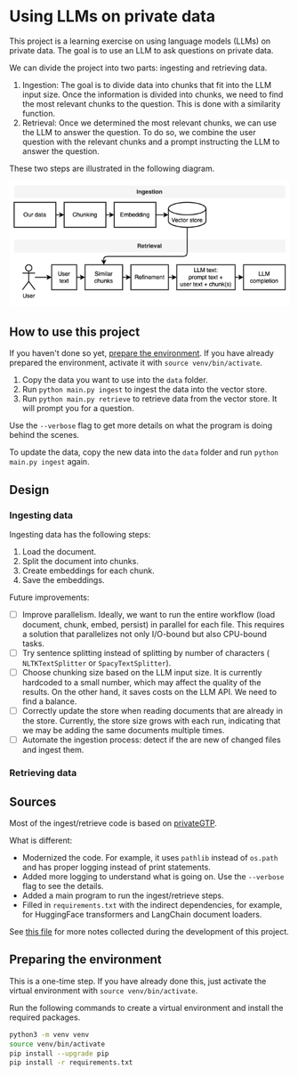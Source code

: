 # Using LLMs on private data

This project is a learning exercise on using language models (LLMs) on private data. The goal is to use an LLM to ask questions on private data.

We can divide the project into two parts: ingesting and retrieving data.

1. Ingestion: The goal is to divide data into chunks that fit into the LLM input size. Once the information is divided into chunks, we need to find the most relevant chunks to the question. This is done with a similarity function.
1. Retrieval: Once we determined the most relevant chunks, we can use the LLM to answer the question. To do so, we combine the user question with the relevant chunks and a prompt instructing the LLM to answer the question.

These two steps are illustrated in the following diagram.

![Overview](./pics/overview.drawio.png)

## How to use this project

If you haven't done so yet, [prepare the environment](#preparing-the-environment). If you have already prepared the environment, activate it with `source venv/bin/activate`.

1. Copy the data you want to use into the `data` folder.
1. Run `python main.py ingest` to ingest the data into the vector store.
1. Run `python main.py retrieve` to retrieve data from the vector store. It will prompt you for a question.

Use the `--verbose` flag to get more details on what the program is doing behind the scenes.

To update the data, copy the new data into the `data` folder and run `python main.py ingest` again.

## Design

### Ingesting data

Ingesting data has the following steps:

1. Load the document.
1. Split the document into chunks.
1. Create embeddings for each chunk.
1. Save the embeddings.

Future improvements:

- [ ] Improve parallelism. Ideally, we want to run the entire workflow (load document, chunk, embed, persist) in parallel for each file. This requires a solution that parallelizes not only I/O-bound but also CPU-bound tasks.
- [ ] Try sentence splitting instead of splitting by number of characters ( `NLTKTextSplitter` or `SpacyTextSplitter`).
- [ ] Choose chunking size based on the LLM input size. It is currently hardcoded to a small number, which may affect the quality of the results. On the other hand, it saves costs on the LLM API. We need to find a balance.
- [ ] Correctly update the store when reading documents that are already in the store. Currently, the store size grows with each run, indicating that we may be adding the same documents multiple times.
- [ ] Automate the ingestion process: detect if the are new of changed files and ingest them.

### Retrieving data

## Sources

Most of the ingest/retrieve code is based on [privateGTP](https://github.com/imartinez/privateGPT).

What is different:

- Modernized the code. For example, it uses `pathlib` instead of `os.path` and has proper logging instead of print statements.
- Added more logging to understand what is going on. Use the `--verbose` flag to see the details.
- Added a main program to run the ingest/retrieve steps.
- Filled in `requirements.txt` with the indirect dependencies, for example, for HuggingFace transformers and LangChain document loaders.

See [this file](./notes.md) for more notes collected during the development of this project.

## Preparing the environment

This is a one-time step. If you have already done this, just activate the virtual environment with `source venv/bin/activate`.

Run the following commands to create a virtual environment and install the required packages.

```bash
python3 -m venv venv
source venv/bin/activate
pip install --upgrade pip
pip install -r requirements.txt
```
